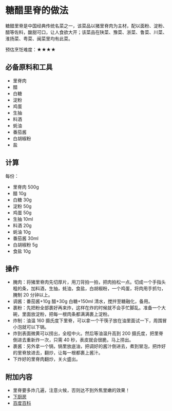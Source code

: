 
# 糖醋里脊的做法

糖醋里脊是中国经典传统名菜之一，该菜品以猪里脊肉为主材，配以面粉、淀粉、醋等佐料，酸甜可口，让人食欲大开；该菜品在陕菜、豫菜、浙菜、鲁菜、川菜、淮扬菜、粤菜、闽菜里均有此菜。

预估烹饪难度：★★★★

## 必备原料和工具

- 里脊肉
- 醋
- 白糖
- 淀粉
- 鸡蛋
- 生抽
- 料酒
- 蚝油
- 番茄酱
- 白胡椒粉
- 盐

## 计算

每份：

- 里脊肉 500g
- 醋 10g
- 白糖 30g
- 淀粉 50g
- 鸡蛋 50g
- 生抽 10ml
- 料酒 20g
- 蚝油 10g
- 番茄酱 30ml
- 白胡椒粉 5g
- 食盐 10g

## 操作

- 腌肉：将猪里脊肉先切厚片，用刀背拍一拍，把肉拍松一点。切成一个手指头粗的条，加料酒，生抽，蚝油，食盐，白胡椒粉，一个鸡蛋，将肉用手抓匀，腌制 20 分钟以上。
- 调酱：番茄酱+10g 醋+30g 白糖+150ml 清水，搅拌至糖融化，备用。
- 裹粉：先把粉全部裹好再来炸，这样在炸的时候就不会手忙脚乱。准备一个大碗，里面放淀粉，把每一根肉条都满满裹上淀粉。
- 炸制：油温 160 摄氏度下里脊，可以拿一个干筷子放在油里面试一下，周围冒小泡就可以下锅。
- 炸到表面微黄可以捞出，全程中火。然后等油温升高到 200 摄氏度，把里脊倒进去重新炸一次，只需 40 秒，表皮就会很脆，马上捞出。
- 裹酱：另外拿一个锅，锅里放底油，把调好的酱汁倒进去，煮到冒泡，把炸好的里脊放进去，翻炒，让每一根都裹上酱汁。
- 下炸好的里脊肉翻炒，关火盛出。

## 附加内容

- 里脊要多炸几遍，注意火候，否则达不到外焦里嫩的效果！
- [下厨房](https://www.xiachufang.com/recipe/104483435/)
- [百度百科](https://baike.baidu.com/item/%E7%B3%96%E9%86%8B%E9%87%8C%E8%84%8A/135832)


